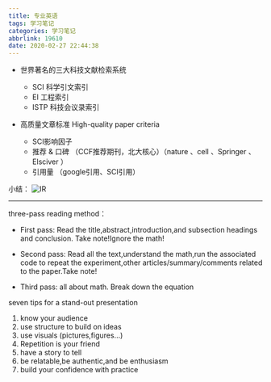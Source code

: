 ```yaml
---
title: 专业英语
tags: 学习笔记
categories: 学习笔记
abbrlink: 19610
date: 2020-02-27 22:44:38
---
```


- 世界著名的三大科技文献检索系统
  + SCI 科学引文索引
  + EI 工程索引
  + ISTP 科技会议录索引

- 高质量文章标准 High-quality paper criteria
  + SCI影响因子
  + 推荐 & 口碑 （CCF推荐期刊，北大核心）（nature 、cell 、Springer 、Elsciver ）
  + 引用量 （google引用、SCI引用）
<!-- more -->
小结：
![IR](https://whh.plus/images/IR.png)

-------------------------
three-pass reading method：
  - First pass: Read the title,abstract,introduction,and subsection headings and conclusion. Take note!Ignore the math!
  
  - Second pass: Read all the text,understand the math,run the associated code to repeat the experiment,other articles/summary/comments related to the paper.Take note!
  
  - Third pass: all about math. Break down the equation


seven tips for a stand-out presentation

1. know your audience
2. use structure to build on ideas
3. use visuals (pictures,figures...)
4. Repetition is your friend
5. have a story to tell
6. be relatable,be authentic,and be enthusiasm
7. build your confidence with practice